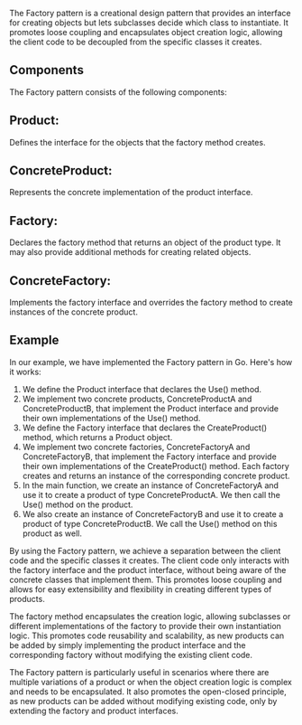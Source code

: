 The Factory pattern is a creational design pattern that provides an interface for creating objects but lets subclasses decide which class to instantiate. It promotes loose coupling and encapsulates object creation logic, allowing the client code to be decoupled from the specific classes it creates.

## Components
The Factory pattern consists of the following components:

## Product: 
Defines the interface for the objects that the factory method creates.

## ConcreteProduct: 
Represents the concrete implementation of the product interface.

## Factory: 
Declares the factory method that returns an object of the product type. It may also provide additional methods for creating related objects.

## ConcreteFactory: 
Implements the factory interface and overrides the factory method to create instances of the concrete product.

## Example
In our example, we have implemented the Factory pattern in Go. Here's how it works:

1. We define the Product interface that declares the Use() method.
2. We implement two concrete products, ConcreteProductA and ConcreteProductB, that implement the Product interface and provide their own implementations of the Use() method.
3. We define the Factory interface that declares the CreateProduct() method, which returns a Product object.
4. We implement two concrete factories, ConcreteFactoryA and ConcreteFactoryB, that implement the Factory interface and provide their own implementations of the CreateProduct() method. Each factory creates and returns an instance of the corresponding concrete product.
5. In the main function, we create an instance of ConcreteFactoryA and use it to create a product of type ConcreteProductA. We then call the Use() method on the product.
6. We also create an instance of ConcreteFactoryB and use it to create a product of type ConcreteProductB. We call the Use() method on this product as well.

By using the Factory pattern, we achieve a separation between the client code and the specific classes it creates. The client code only interacts with the factory interface and the product interface, without being aware of the concrete classes that implement them. This promotes loose coupling and allows for easy extensibility and flexibility in creating different types of products.

The factory method encapsulates the creation logic, allowing subclasses or different implementations of the factory to provide their own instantiation logic. This promotes code reusability and scalability, as new products can be added by simply implementing the product interface and the corresponding factory without modifying the existing client code.

The Factory pattern is particularly useful in scenarios where there are multiple variations of a product or when the object creation logic is complex and needs to be encapsulated. It also promotes the open-closed principle, as new products can be added without modifying existing code, only by extending the factory and product interfaces.